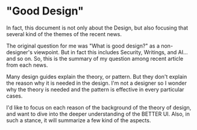 "Good Design"
=======

In fact, this document is not only about the Design, but also focusing that several kind of the themes of the recent news.

The original question for me was "What is good design?" as a non-designer's viewpoint. But in fact this includes Security, Writings, and AI... and so on.
So, this is the summary of my question among recent article from each news.

Many design guides explain the theory, or pattern. But they don't explain the reason why it is needed in the design. 
I'm not a designer so I wonder why the theory is needed and the pattern is effective in every particular cases.

I'd like to focus on each reason of the background of the theory of design, and want to dive into the deeper understanding of the BETTER UI.
Also, in such a stance, it will summarize a few kind of the aspects.
